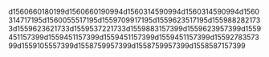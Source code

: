 d1560660180199d1560660190994d1560314590994d1560314590994d1560314717195d1560055517195d1559709917195d1559623517195d1559882821733d1559623621733d1559537221733d1559883157399d1559623957399d1559451157399d1559451157399d1559451157399d1559451157399d1559278357399d1559105557399d1558759957399d1558759957399d1558587157399